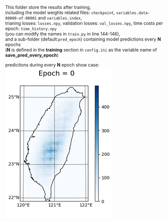 This folder store the results after training, </br>
including the model weights related files: `checkpoint`, `variables.data-00000-of-00001` and `variables.index`, </br>
trianing losses: `losses.npy`, validation losses: `val_losses.npy`, time costs per epoch: `time_history.npy` </br>
(you can modify the names in `train.py` in line 144-146), </br>
and a sub-folder (default:`pred_epoch`) containing model predictions every **N** epochs </br>
(**N** is defined in the **training** section in `config.ini` as the variable name of **save_pred_every_epoch**) </br>

predicitons during every **N** epoch show case: </br>
![image](https://github.com/AugChiang/Climate-downscaling/blob/main/results/pred_epoch/x5gradcam_20120612.gif)
